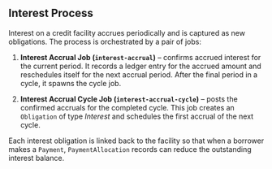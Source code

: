 ## Interest Process

Interest on a credit facility accrues periodically and is captured as new obligations.
The process is orchestrated by a pair of jobs:

1. **Interest Accrual Job (`interest-accrual`)** – confirms accrued interest for the current period. 
   It records a ledger entry for the accrued amount and reschedules itself for the next
   accrual period. After the final period in a cycle, it spawns the cycle job.

2. **Interest Accrual Cycle Job (`interest-accrual-cycle`)** – posts the confirmed
   accruals for the completed cycle. This job creates an `Obligation` of type
   *Interest* and schedules the first accrual of the next cycle.

Each interest obligation is linked back to the facility so that when a borrower makes a
`Payment`, `PaymentAllocation` records can reduce the outstanding interest balance.
